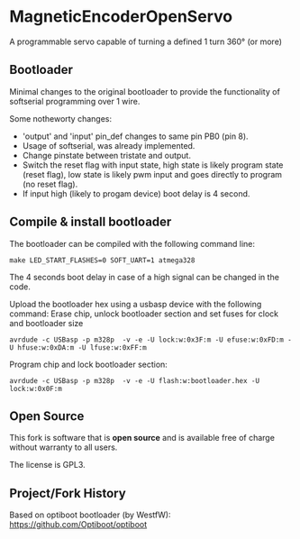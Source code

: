# MagneticEncoderOpenServo
A programmable servo capable of turning a defined 1 turn 360° (or more)

## Bootloader

Minimal changes to the original bootloader to provide the functionality of softserial programming over 1 wire.

Some notheworty changes:
* 'output' and 'input' pin_def changes to same pin PB0 (pin 8).
* Usage of softserial, was already implemented.
* Change pinstate between tristate and output.
* Switch the reset flag with input state, high state is likely program state (reset flag), low state is likely pwm input and goes directly to program (no reset flag).
* If input high (likely to progam device) boot delay is 4 second.

## Compile & install bootloader

The bootloader can be compiled with the following command line: 
```
make LED_START_FLASHES=0 SOFT_UART=1 atmega328
```
The 4 seconds boot delay in case of a high signal can be changed in the code.

Upload the bootloader hex using a usbasp device with the following command:
Erase chip, unlock bootloader section and set fuses for clock and bootloader size
```
avrdude -c USBasp -p m328p  -v -e -U lock:w:0x3F:m -U efuse:w:0xFD:m -U hfuse:w:0xDA:m -U lfuse:w:0xFF:m
```
Program chip and lock bootloader section:
```
avrdude -c USBasp -p m328p  -v -e -U flash:w:bootloader.hex -U lock:w:0x0F:m
```

## Open Source

This fork is software that is **open source** and is available free of charge without warranty to all users.

The license is GPL3.

## Project/Fork History

Based on optiboot bootloader (by WestfW): https://github.com/Optiboot/optiboot